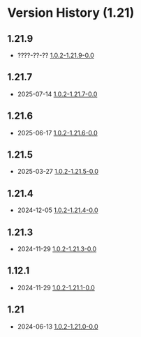 # Version History (1.21)

## 1.21.9

- ????-??-?? [1.0.2-1.21.9-0.0](1.0.2-1.21.9-0.0.md)

## 1.21.7

- 2025-07-14 [1.0.2-1.21.7-0.0](1.0.2-1.21.7-0.0.md)

## 1.21.6

- 2025-06-17 [1.0.2-1.21.6-0.0](1.0.2-1.21.6-0.0.md)

## 1.21.5

- 2025-03-27 [1.0.2-1.21.5-0.0](1.0.2-1.21.5-0.0.md)

## 1.21.4

- 2024-12-05 [1.0.2-1.21.4-0.0](1.0.2-1.21.4-0.0.md)

## 1.21.3

- 2024-11-29 [1.0.2-1.21.3-0.0](1.0.2-1.21.3-0.0.md)

## 1.12.1

- 2024-11-29 [1.0.2-1.21.1-0.0](1.0.2-1.21.1-0.0.md)

## 1.21

- 2024-06-13 [1.0.2-1.21.0-0.0](1.0.2-1.21.0-0.0.md)